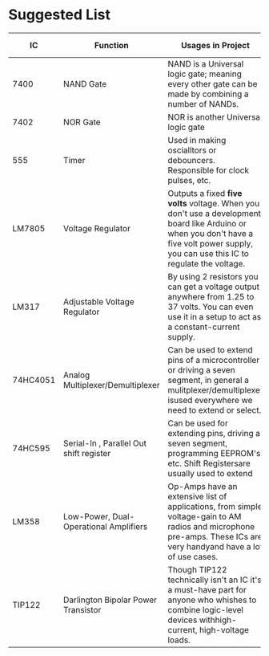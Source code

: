 # Suggested List

| IC | Function| Usages in Project | Suggested Qty | Datasheet|
| -- | ------- | ----------------- | ------------- | -------- |
| 7400 | NAND Gate | NAND is a Universal logic gate; meaning every other gate can be made by combining a number of NANDs. | More than 5 | [Datasheet](http://www.ti.com/lit/ds/symlink/sn7400.pdf) |
| 7402 | NOR Gate | NOR is another Universal logic gate | More than 5 | [Datasheet](http://web.mit.edu/6.131/www/document/7402.pdf) |
| 555 | Timer | Used in making oscialltors or debouncers. Responsible for clock pulses, etc. |More than 5 | [Datasheet](http://www.ti.com/lit/ds/symlink/lm555.pdf)|
| LM7805 | Voltage Regulator| Outputs a fixed **five volts** voltage. When you don't use a development board like Arduino or when you don't have a five volt power supply, you can use this IC to regulate the voltage. | 2 or 3 | [Datasheet](https://www.sparkfun.com/datasheets/Components/LM7805.pdf) |
| LM317 | Adjustable Voltage Regulator | By using 2 resistors you can get a voltage output anywhere from 1.25 to 37 volts. You can even use it in a setup to act as a constant-current supply.| 4 | [Datasheet](www.ti.com/lit/ds/symlink/lm317.pdf) |
| 74HC4051 | Analog Multiplexer/Demultiplexer | Can be used to extend pins of a microcontroller or driving a seven segment, in general a mulitplexer/demultiplexer isused everywhere we need to extend or select. | 5 | [Datasheet](http://assets.nexperia.com/documents/data-sheet/74HC_HCT4051.pdf) |
| 74HC595 | Serial-In , Parallel Out shift register | Can be used for extending pins, driving a seven segment, programming EEPROM's, etc. Shift Registersare usually used to extend| 10 | [Datasheet](http://www.ti.com/lit/ds/symlink/sn74hc595.pdf) |
| LM358 | Low-Power, Dual-Operational Amplifiers| Op-Amps have an extensive list of applications, from simple voltage-gain to AM radios and microphone pre-amps. These ICs are very handyand have a lot of use cases. | 5 | [Datasheet](http://www.ti.com/lit/ds/symlink/lm158-n.pdf) |
| TIP122 | Darlington Bipolar Power Transistor | Though TIP122 technically isn't an IC it's a must-have part for anyone who whishes to combine logic-level devices withhigh-current, high-voltage loads.| 10 | [Datasheet](http://www.onsemi.com/PowerSolutions/product.do?id=TIP122) |
